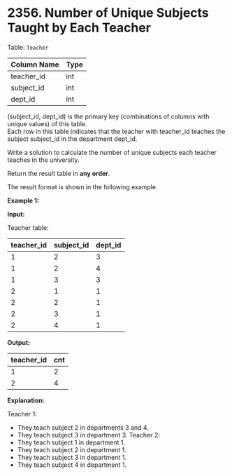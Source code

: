 # 2356. Number of Unique Subjects Taught by Each Teacher

Table: `Teacher`

| Column Name | Type |
| ----------- | ---- |
| teacher_id  | int  |
| subject_id  | int  |
| dept_id     | int  |

(subject_id, dept_id) is the primary key (combinations of columns with unique values) of this table. </br>
Each row in this table indicates that the teacher with teacher_id teaches the subject subject_id in the department dept_id.
 
Write a solution to calculate the number of unique subjects each teacher teaches in the university.

Return the result table in **any order**.

The result format is shown in the following example.

**Example 1:**

**Input:** 

Teacher table:

| teacher_id | subject_id | dept_id |
| ---------- | ---------- | ------- |
| 1          | 2          | 3       |
| 1          | 2          | 4       |
| 1          | 3          | 3       |
| 2          | 1          | 1       |
| 2          | 2          | 1       |
| 2          | 3          | 1       |
| 2          | 4          | 1       |

**Output:**  

| teacher_id | cnt |
| ---------- | --- |
| 1          | 2   |
| 2          | 4   |

**Explanation:** 

Teacher 1:
  - They teach subject 2 in departments 3 and 4.
  - They teach subject 3 in department 3.
Teacher 2:
  - They teach subject 1 in department 1.
  - They teach subject 2 in department 1.
  - They teach subject 3 in department 1.
  - They teach subject 4 in department 1.